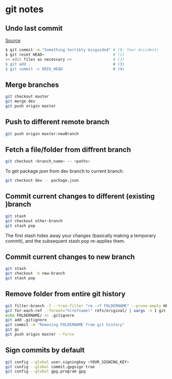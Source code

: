 # git notes

## Undo last commit

[Source](https://stackoverflow.com/questions/927358/how-do-i-undo-the-most-recent-local-commits-in-git)

```bash
$ git commit -m "Something terribly misguided" # (0: Your Accident)
$ git reset HEAD~                              # (1)
<< edit files as necessary >>                  # (2)
$ git add .                                    # (3)
$ git commit -c ORIG_HEAD                      # (4)
```

## Merge branches

```bash
git checkout master
git merge dev
git push origin master
```

## Push to different remote branch

```bash
git push origin master:newBranch
```

## Fetch a file/folder from diffrent branch

```bash
git checkout <branch_name> -- <paths>
```

To get package.json from dev branch to current branch:

```bash
git checkout dev -- package.json
```

## Commit current changes to different (existing )branch

```bash
git stash
git checkout other-branch
git stash pop
```

The first stash hides away your changes (basically making a temporary commit), and the subsequent stash pop re-applies them.

## Commit current changes to new branch

```bash
git stash
git checkout -b new-branch
git stash pop
```

## Remove folder from entire git history

```bash
git filter-branch -f --tree-filter "rm -rf FOLDERNAME" --prune-empty HEAD
git for-each-ref --format="%(refname)" refs/original/ | xargs -n 1 git update-ref -d
echo FOLDERNAME/ >> .gitignore
git add .gitignore
git commit -m "Removing FOLDERNAME from git history"
git gc
git push origin master --force
```

## Sign commits by default

```bash
git config --global user.signingkey <YOUR_SIGNING_KEY>
git config --global commit.gpgsign true
git config --global gpg.program gpg
```
